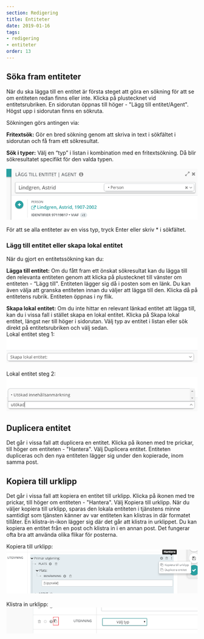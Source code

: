 ```yaml
---
section: Redigering
title: Entiteter
date: 2019-01-16
tags:
- redigering
- entiteter
order: 13
---
```


## Söka fram entiteter
När du ska lägga till en entitet är första steget att göra en sökning för att se om entiteten redan finns eller inte. Klicka på plustecknet vid entitetsrubriken. En sidorutan öppnas till höger - "Lägg till entitet/Agent". Högst upp i sidorutan finns en sökruta. 

Sökningen görs antingen via:

**Fritextsök:**  Gör en bred sökning genom att skriva in text i sökfältet i sidorutan och få fram ett sökresultat.

**Sök i typer:** Välj en “typ” i listan i kombination med en fritextsökning. Då blir sökresultatet specifikt för den valda typen.  
<br>
![Länka till entitet](lankaentitet.png)  

För att se alla entiteter av en viss typ, tryck Enter eller skriv * i sökfältet.  

### Lägg till entitet eller skapa lokal entitet
När du gjort en entitetssökning kan du: 

**Lägga till entitet:**
Om du fått fram ett önskat sökresultat kan du lägga till den relevanta entiteten genom att klicka på plustecknet till vänster om entiteten - “Lägg till". Entiteten lägger sig då i posten som en länk. Du kan även välja att granska entiteten innan du väljer att lägga till den. Klicka då på entitetens rubrik. Entiteten öppnas i ny flik.  

**Skapa lokal entitet:**
Om du inte hittar en relevant länkad entitet att lägga till, kan du i vissa fall i stället skapa en lokal entitet. Klicka på Skapa lokal entitet, längst ner till höger i sidorutan. Välj typ av entitet i listan eller sök direkt på entitetsrubriken och välj sedan.  
Lokal entitet steg 1:  
![Lokal entitet steg 1](lokalentitet1.png)
<br><br>
Lokal entitet steg 2:  
![Lokal entitet steg 2](lokalentitet2.png)

## Duplicera entitet
Det går i vissa fall att duplicera en entitet. Klicka på ikonen med tre prickar, till höger om entiteten - "Hantera". Välj Duplicera entitet. Entiteten dupliceras och den nya entiteten lägger sig under den kopierade, inom samma post.

## Kopiera till urklipp
Det går i vissa fall att kopiera en entitet till urklipp. Klicka på ikonen med tre prickar, till höger om entiteten - "Hantera". Välj Kopiera till urklipp. När du väljer kopiera till urklipp, sparas den lokala entiteten i tjänstens minne samtidigt som tjänsten känner av var entiteten kan klistras in där formatet tillåter. En klistra-in-ikon lägger sig där det går att klistra in urklippet. Du kan kopiera en entitet från en post och klistra in i en annan post. Det fungerar ofta bra att använda olika flikar för posterna.  

Kopiera till urklipp:  
![Kopiera till urklipp](kopieraurklipp.png)
<br><br>
Klistra in urklipp:  
![Klistra in urklipp](klistraurklipp.png)
